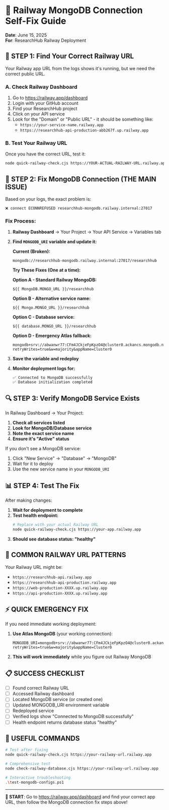 # 🚂 Railway MongoDB Connection Self-Fix Guide

**Date**: June 15, 2025  
**For**: ResearchHub Railway Deployment

## 🎯 **STEP 1: Find Your Correct Railway URL**

Your Railway app URL from the logs shows it's running, but we need the correct public URL.

### **A. Check Railway Dashboard**
1. Go to https://railway.app/dashboard
2. Login with your GitHub account
3. Find your ResearchHub project
4. Click on your API service
5. Look for the "Domain" or "Public URL" - it should be something like:
   - `https://your-service-name.railway.app`
   - `https://researchhub-api-production-abb267f.up.railway.app`

### **B. Test Your Railway URL**
Once you have the correct URL, test it:
```bash
node quick-railway-check.cjs https://YOUR-ACTUAL-RAILWAY-URL.railway.app
```

## 🔧 **STEP 2: Fix MongoDB Connection (THE MAIN ISSUE)**

Based on your logs, the exact problem is:
```
❌ connect ECONNREFUSED researchhub-mongodb.railway.internal:27017
```

### **Fix Process:**

1. **Railway Dashboard** → Your Project → Your API Service → Variables tab

2. **Find `MONGODB_URI` variable and update it:**

   **Current (Broken):**
   ```
   mongodb://researchhub-mongodb.railway.internal:27017/researchhub
   ```

   **Try These Fixes (One at a time):**
   
   **Option A - Standard Railway MongoDB:**
   ```
   ${{ MongoDB.MONGO_URL }}/researchhub
   ```
   
   **Option B - Alternative service name:**
   ```
   ${{ Mongo.MONGO_URL }}/researchhub
   ```
   
   **Option C - Database service:**
   ```
   ${{ database.MONGO_URL }}/researchhub
   ```
   
   **Option D - Emergency Atlas fallback:**
   ```
   mongodb+srv://abwanwr77:CFm4JCkjeFpKpzO4@cluster0.ackancs.mongodb.net/researchhub?retryWrites=true&w=majority&appName=Cluster0
   ```

3. **Save the variable and redeploy**

4. **Monitor deployment logs for:**
   ```
   ✅ Connected to MongoDB successfully
   ✅ Database initialization completed
   ```

## 🔍 **STEP 3: Verify MongoDB Service Exists**

In Railway Dashboard → Your Project:

1. **Check all services listed**
2. **Look for MongoDB/Database service**
3. **Note the exact service name**
4. **Ensure it's "Active" status**

If you don't see a MongoDB service:
1. Click "New Service" → "Database" → "MongoDB"
2. Wait for it to deploy
3. Use the new service name in your `MONGODB_URI`

## 📊 **STEP 4: Test The Fix**

After making changes:

1. **Wait for deployment to complete**
2. **Test health endpoint:**
   ```bash
   # Replace with your actual Railway URL
   node quick-railway-check.cjs https://your-app.railway.app
   ```
3. **Should see database status: "healthy"**

## 🚨 **COMMON RAILWAY URL PATTERNS**

Your Railway URL might be:
- `https://researchhub-api.railway.app`
- `https://researchhub-api-production.railway.app`
- `https://web-production-XXXX.up.railway.app`
- `https://api-production-XXXX.up.railway.app`

## ⚡ **QUICK EMERGENCY FIX**

If you need immediate working deployment:

1. **Use Atlas MongoDB** (your working connection):
   ```
   MONGODB_URI=mongodb+srv://abwanwr77:CFm4JCkjeFpKpzO4@cluster0.ackancs.mongodb.net/researchhub?retryWrites=true&w=majority&appName=Cluster0
   ```

2. **This will work immediately** while you figure out Railway MongoDB

## 📋 **SUCCESS CHECKLIST**

- [ ] Found correct Railway URL
- [ ] Accessed Railway dashboard
- [ ] Located MongoDB service (or created one)
- [ ] Updated MONGODB_URI environment variable
- [ ] Redeployed service
- [ ] Verified logs show "Connected to MongoDB successfully"
- [ ] Health endpoint returns database status "healthy"

## 🔗 **USEFUL COMMANDS**

```bash
# Test after fixing
node quick-railway-check.cjs https://your-railway-url.railway.app

# Comprehensive test
node check-railway-database.cjs https://your-railway-url.railway.app

# Interactive troubleshooting
.\test-mongodb-configs.ps1
```

---

**🎯 START**: Go to https://railway.app/dashboard and find your correct app URL, then follow the MongoDB connection fix steps above!
